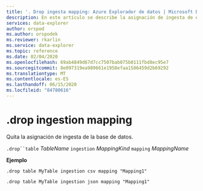 ```yaml
---
title: '. Drop ingesta mapping: Azure Explorador de datos | Microsoft Docs'
description: En este artículo se describe la asignación de ingesta de eliminación en Azure Explorador de datos.
services: data-explorer
author: orspod
ms.author: orspodek
ms.reviewer: rkarlin
ms.service: data-explorer
ms.topic: reference
ms.date: 02/04/2020
ms.openlocfilehash: 69ab4849d67d7cc7507bab075b0111fbd8ec95e7
ms.sourcegitcommit: 8e097319ea989661e1958efaa1586459d2b69292
ms.translationtype: MT
ms.contentlocale: es-ES
ms.lasthandoff: 06/15/2020
ms.locfileid: "84780616"
---
```

# <a name="drop-ingestion-mapping"></a>.drop ingestion mapping

Quita la asignación de ingesta de la base de datos.
 
`.drop``table` *TableName* `ingestion` *MappingKind* `mapping` *MappingName*   

**Ejemplo** 

```kusto
.drop table MyTable ingestion csv mapping "Mapping1" 

.drop table MyTable ingestion json mapping "Mapping1" 
```

